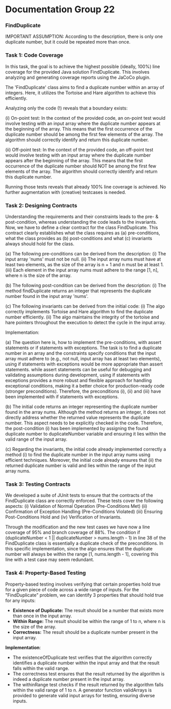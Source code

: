 # Documentation Group 22

### FindDuplicate
IMPORTANT ASSUMPTION: According to the description, there is only one duplicate number, but it could be repeated 
more than once. 

### Task 1: Code Coverage
In this task, the goal is to achieve the highest possible (ideally, 100%) line coverage for the provided 
Java solution FindDuplicate. This involves analyzing and generating coverage reports using the JaCoCo plugin.

The 'FindDuplicate' class aims to find a duplicate number within an array of integers. Here, it utilizes
the Tortoise and Hare algorithm to achieve this efficiently.

Analyzing only the code (!) reveals that a boundary exists:

(i) On-point test: In the context of the provided code, an on-point test would involve testing with an input array 
where the duplicate number appears at the beginning of the array. This means that the first occurrence of the 
duplicate number should be among the first few elements of the array. The algorithm should correctly identify 
and return this duplicate number.

(ii) Off-point test: In the context of the provided code, an off-point test would involve testing with an input 
array where the duplicate number appears after the beginning of the array. This means that the first occurrence of 
the duplicate number should NOT be among the first few elements of the array. The algorithm should correctly 
identify and return this duplicate number.

Running those tests reveals that already 100% line coverage is achieved. No further augmentation with (creative) 
testcases is needed.

### Task 2: Designing Contracts
Understanding the requirements and their constraints leads to the pre- & post-condition, whereas understanding 
the code leads to the invariants. Now, we have to define a clear contract for the class FindDuplicate. This contract clearly establishes what the class 
requires as (a) pre-conditions, what the class provides as (b) post-conditions and what (c) invariants always should hold 
for the class. 

(a) The following pre-conditions can be derived from the description: (i) The input array 'nums' must not be null.
(ii) The input array nums must have at least two elements, as the size of the array is n + 1 and n must be at least 1.
(iii) Each element in the input array nums must adhere to the range [1, n], where n is the size of the array.

(b) The following post-condition can be derived from the description: (i) The method findDuplicate returns an integer 
that represents the duplicate number found in the input array 'nums'.

(c) The following invariants can be derived from the initial code: (i) The algo correctly implements Tortoise 
and Hare algorithm to find the duplicate number efficiently. (ii)  The algo maintains the integrity of the 
tortoise and hare pointers throughout the execution to detect the cycle in the input array. 

Implementation: 

(a) The question here is, how to implement the pre-conditions, with assert statements or if statements 
with exceptions. The task is to find a duplicate number in an array and the constraints specify conditions that the 
input array must adhere to (e.g., not null, input array has at least two elements), using if statements with exceptions 
would be more appropriate than assert statements. while assert statements can be useful for debugging and validating 
assumptions during development, using if statements with exceptions provides a more robust and flexible approach for 
handling exceptional conditions, making it a better choice for production-ready code (stronger preconditions). 
Therefore, the preconditions (i), (ii) and (iii) have been implemented with if statements with exceptions.

(b) The initial code returns an integer representing the duplicate number found in the array nums. Although the method 
returns an integer, it does not directly address whether the returned value represents the duplicate number. 
This aspect needs to be explicitly checked in the code. Therefore, the post-condition (i) has been implemented by
assigning the found duplicate number to duplicateNumber variable and ensuring it lies within the valid range of the input array.

(c) Regarding the invariants, the initial code already implemented correctly a method (i) to find the duplicate 
number in the input array nums using efficient techniques. Moreover, the initial code already ensures that (ii)
the returned duplicate number is valid and lies within the range of the input array nums. 

### Task 3: Testing Contracts
We developed a suite of JUnit tests to ensure that the contracts of the FindDuplicate class are correctly enforced. 
These tests cover the following aspects: (i) Validation of Normal Operation (Pre-Conditions Met) (ii) Confirmation of 
Exception Handling (Pre-Conditions Violated) (iii) Ensuring Post-Conditions Hold and (iv) Verification of Invariants.

Through the modification and the new test cases we have now a line coverage of 95% and branch coverage of 88%.
The condition if (duplicateNumber < 1 || duplicateNumber > nums.length - 1) in line 38 of the FindDuplicate class is 
essentially a duplicate check of the preconditions. In this specific implementation, since the algo ensures that 
the duplicate number will always be within the range [1, nums.length - 1], covering this line with a test case 
may seem redundant.

### Task 4: Property-Based Testing
Property-based testing involves verifying that certain properties hold true for a given piece of code across a wide 
range of inputs. For the "FindDuplicate" problem, we can identify 3 properties that should hold 
true for any inputs:

- **Existence of Duplicate:** The result should be a number that exists more than once in the input array.
- **Within Range:** The result should be within the range of 1 to n, where n is the size of the array.
- **Correctness:** The result should be a duplicate number present in the input array.

**Implementation**: 
- The existenceOfDuplicate test verifies that the algorithm correctly identifies a duplicate number within the 
input array and that the result falls within the valid range.
- The correctness test ensures that the result returned by the algorithm is indeed a duplicate number present in 
the input array.
- The withinRange test checks if the result returned by the algorithm falls within the valid range of 1 to n.
A generator function validArrays is provided to generate valid input arrays for testing, ensuring diverse inputs.